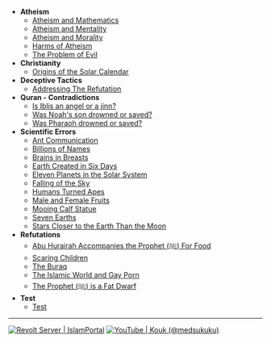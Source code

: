 * **Atheism**
   * [Atheism and Mathematics](atheism-and-mathematics.md)
   * [Atheism and Mentality](atheism-and-mentality.md)
   * [Atheism and Morality](atheism-and-morality.md)
   * [Harms of Atheism](harms-of-atheism.md)
   * [The Problem of Evil](the-problem-of-evil.md)
* **Christianity**
   * [Origins of the Solar Calendar](origins-of-the-solar-calendar.md)
* **Deceptive Tactics**
   * [Addressing The Refutation](addressing-the-refutation.md)
* **Quran - Contradictions**
   * [Is Iblis an angel or a jinn?](is-iblis-an-angel-or-a-jinn.md)
   * [Was Noah's son drowned or saved?](was-noah's-son-drowned-or-saved.md)
   * [Was Pharaoh drowned or saved?](was-pharaoh-drowned-or-saved.md)
* **Scientific Errors**
   * [Ant Communication](ant-communication.md)
   * [Billions of Names](billions-of-names.md)
   * [Brains in Breasts](brains-in-breasts.md)
   * [Earth Created in Six Days](earth-created-in-six-days.md)
   * [Eleven Planets in the Solar System](eleven-planets-in-the-solar-system.md)
   * [Falling of the Sky](falling-of-the-sky.md)
   * [Humans Turned Apes](humans-turned-apes.md)
   * [Male and Female Fruits](male-and-female-fruits.md)
   * [Mooing Calf Statue](mooing-calf-statue.md)
   * [Seven Earths](seven-earths.md)
   * [Stars Closer to the Earth Than the Moon](stars-closer-to-the-earth-than-the-moon.md)
* **Refutations**
   * [Abu Hurairah Accompanies the Prophet (ﷺ) For Food](abu-hurairah-accompanies-the-prophet-for-food.md)
   * [Scaring Children](scaring-children.md)
   * [The Buraq](the-buraq.md)
   * [The Islamic World and Gay Porn](the-islamic-world-and-gay-porn.md)
   * [The Prophet (ﷺ) is a Fat Dwarf](the-prophet-is-a-fat-dwarf.md)
* **Test**
   * [Test](test.md)

***

[![Revolt Server | IslamPortal](https://img.shields.io/badge/Revolt-%40MeDKouk-555555?style=flat-square&labelColor=FF4654&logo=revolt.chat&logoColor=555555 ':no-zoom')](<https://rvlt.gg/9DZAjRf8>)
[![YouTube | Kouk (@medsukuku)](https://img.shields.io/badge/YouTube-Kouk%20(%40medsukuku)-555555?style=flat-square&labelColor=FF0000&logo=youtube&logoColor=555555 ':no-zoom')](<https://youtube.com/@medsukuku>)